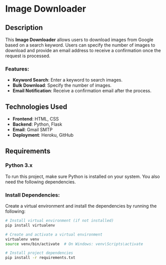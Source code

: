 # Image Downloader

## Description

This **Image Downloader** allows users to download images from Google based on a search keyword. Users can specify the number of images to download and provide an email address to receive a confirmation once the request is processed.

### Features:
- **Keyword Search**: Enter a keyword to search images.
- **Bulk Download**: Specify the number of images.
- **Email Notification**: Receive a confirmation email after the process.

## Technologies Used
- **Frontend**: HTML, CSS
- **Backend**: Python, Flask
- **Email**: Gmail SMTP
- **Deployment**: Heroku, GitHub

## Requirements

### Python 3.x
To run this project, make sure Python is installed on your system. You also need the following dependencies.

### Install Dependencies:
Create a virtual environment and install the dependencies by running the following:

```bash
# Install virtual environment (if not installed)
pip install virtualenv

# Create and activate a virtual environment
virtualenv venv
source venv/bin/activate  # On Windows: venv\Scripts\activate

# Install project dependencies
pip install -r requirements.txt
